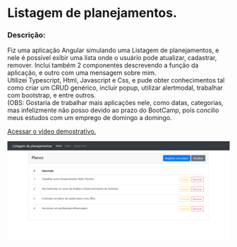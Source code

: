 <h1> Listagem de planejamentos. </h1>
<h3> Descrição:</h3>
<p> Fiz uma aplicação Angular simulando uma Listagem de planejamentos, e nele é possível exibir uma lista onde o usuário pode atualizar, cadastrar, remover.
Inclui também 2 componentes descrevendo a função da aplicação, e outro com uma mensagem sobre mim.<br/>
Utilizei Typescript, Html, Javascript e Css, e pude obter conhecimentos tal como criar um CRUD genérico, incluir popup, utilizar alertmodal, trabalhar com bootstrap, e entre outros.<br/>
(OBS: Gostaria de trabalhar mais aplicações nele, como datas, categorias, mas infelizmente não posso devido ao prazo do BootCamp, pois concilio meus estudos com um emprego de domingo a domingo. </p>
<a href="https://youtu.be/Jtk-Ru_7tv4"><p>Acessar o vídeo demostrativo.</p></a>
<a href="https://github.com/vcfooficial/listagem-planejamento"/>
    <img src="https://raw.githubusercontent.com/vcfooficial/listagem-planejamento/master/snapshot-my-project.png"/>
</a>
